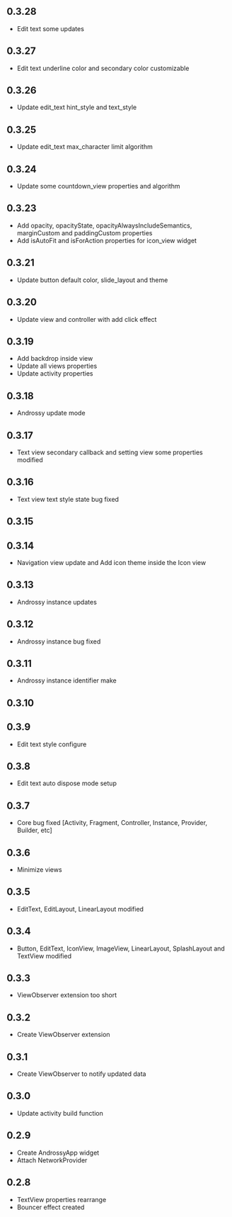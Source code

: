 ## 0.3.28

* Edit text some updates

## 0.3.27

* Edit text underline color and secondary color customizable

## 0.3.26

* Update edit_text hint_style and text_style

## 0.3.25

* Update edit_text max_character limit algorithm

## 0.3.24

* Update some countdown_view properties and algorithm

## 0.3.23

* Add opacity, opacityState, opacityAlwaysIncludeSemantics, marginCustom and paddingCustom
  properties
* Add isAutoFit and isForAction properties for icon_view widget

## 0.3.21

* Update button default color, slide_layout and theme

## 0.3.20

* Update view and controller with add click effect

## 0.3.19

* Add backdrop inside view
* Update all views properties
* Update activity properties

## 0.3.18

* Androssy update mode

## 0.3.17

* Text view secondary callback and setting view some properties modified

## 0.3.16

* Text view text style state bug fixed

## 0.3.15

## 0.3.14

* Navigation view update and Add icon theme inside the Icon view

## 0.3.13

* Androssy instance updates

## 0.3.12

* Androssy instance bug fixed

## 0.3.11

* Androssy instance identifier make

## 0.3.10

## 0.3.9

* Edit text style configure

## 0.3.8

* Edit text auto dispose mode setup

## 0.3.7

* Core bug fixed [Activity, Fragment, Controller, Instance, Provider, Builder, etc]

## 0.3.6

* Minimize views

## 0.3.5

* EditText, EditLayout, LinearLayout modified

## 0.3.4

* Button, EditText, IconView, ImageView, LinearLayout, SplashLayout and TextView modified

## 0.3.3

* ViewObserver extension too short

## 0.3.2

* Create ViewObserver extension

## 0.3.1

* Create ViewObserver to notify updated data

## 0.3.0

* Update activity build function

## 0.2.9

* Create AndrossyApp widget
* Attach NetworkProvider

## 0.2.8

* TextView properties rearrange
* Bouncer effect created
